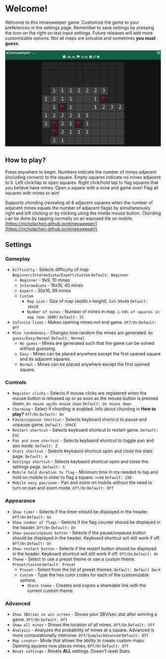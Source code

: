 # Welcome!
Welcome to this minesweeper game. Customize the game to your preferences in the settings page. Remember to save settings by pressing the icon on the right on text input settings. Future releases will add more customizable options. Not all maps are solvable and sometimes **you must guess**.

![minesweeper screenshot](images/1.jpg)

## How to play?
Press anywhere to begin. Numbers indicate the number of mines adjacent (including corners) to the square.  Empty squares indicate no mines adjacent to it. Left click/tap to open squares. Right click/hold tap to flag squares that you believe have mines. Open a square with a mine and game over! Flag all squares with mines to win!

Supports chording (revealing all 8 adjacent squares when the number of adjacent mines equals the number of adjacent flags) by simultaneously right and left clicking or by clicking using the midde mouse button. Chording can be done by tapping normally on an exposed tile on mobile.
[https://nicholachen.github.io/minesweeper/](https://nicholachen.github.io/minesweeper/)

## Settings
### Gameplay
 - `Difficulty` - Selects difficulty of map `Beginner/Intermediate/Expert/Custom` `Default: Beginner`
    - `Beginner` - 9x9, 10 mines
    - `Intermediate` - 16x16, 40 mines
    - `Expert` - 30x16, 99 mines
    - `Custom`
        - `Map size` - Size of map (width x height). `5x5-99x99` `Default: 10x10`
        - `Number of mines` - Number of mines in map. `1-50% of squares in map (max 1000)` `Default: 15`
 - `Infinite lives` - Makes opening mines not end game. `Off/On` `Default: Off`
 - `Mine randomness` - Changes how random the mines are generated. `No guess/Easy/Normal` `Default: Normal`
    - `No guess` - Mines are generated such that the game can be solved without guessing.
    - `Easy` - Mines can be placed anywhere except the first opened square and its adjacent squares.
    - `Normal` - Mines can be placed anywhere except the first opened square.
### Controls
 - `Register clicks` - Selects if mouse clicks are registered when the mouse button is released up or as soon as the mouse button is pressed down. `On mouse up/On mouse down` `Default: On mouse down`
 - `Chording` - Select if chording is enabled. Info about chording in **How to play?** `Off/On` `Default: On`
 - `Pause/unpause shortcut` - Selects keyboard shortcut to pause and unpause game. `Default: SPACE`
 - `Restart shortcut` - Selects keyboard shortcut to restart game. `Default: ESC`
 - `Pan and zoom shortcut` - Selects keybaord shortcut to toggle pan and zoo mode. `Default: Z`
 - `Stats shortcut` - Selects keybaord shortcut open and close the stats page. `Default: A`
 - `Settings shortcut` - Selects keybaord shortcut open and close the settings page. `Default: S`
 - `Mobile hold duration to flag` - Minimum time in ms needed to tap and hold on mobile in order to flag a square. `>=50` `Default: 250`
 - `Mobile easy pan/zoom` - Pan and zoom on mobile without the need to turn on pan and zoom mode. `Off/On` `Default: Off`
### Appearance
 - `Show timer` - Selects if the timer should be displayed in the header. `Off/On` `Default: On`
 - `Show number of flags` - Selects if the flag counter should be displayed in the header. `Off/On` `Default: On`
 - `Show pause/unpause button` - Selects if the pause/unpause button should be displayed in the header. Keyboard shortcut will still work if off. `Off/On` `Default: On`
 - `Show restart button` - Selects if the restart button should be displayed in the header. Keyboard shortcut will still work if off. `Off/On` `Default: On`
 - `Theme` - Select to use a preset theme or use a custom theme. `Preset/Custom` `Default: Preset` 
    - `Preset` - Select from the list of preset themes. `Default: Default Dark`
    - `Custom` - Type the hex color codes for each of the customizable options.
        - `Share theme` - Creates and copies a shareable link with the current custom theme.
### Advanced
 - `Show 3BV/sec on win screen` - Shows your 3BV/sec stat after winning a game. `Off/On` `Default: Off`
 - `Show all mines` - Shows the location of all mines. `Off/On` `Default: Off`
 - `Analysis` - Analyzes the probability of mines at a square. Advanced is more computationally intensive. `Off/Simple/Advanced` `Default: Off`
 - `Map creator`- Mode that allows the ability to create custom maps. Opening squares now places mines. `Off/On` `Default: Off`
 - `Reset settings` - Resets **ALL** settings. Doesn't reset Stats.